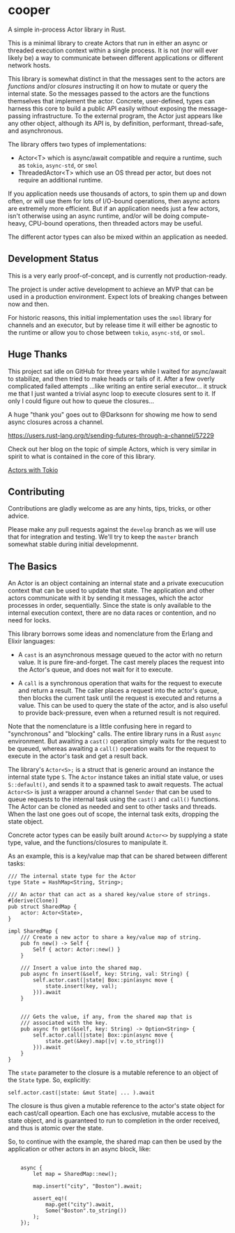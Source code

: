# cooper

A simple in-process Actor library in Rust.

This is a minimal library to create Actors that run in either an async or threaded execution context within a single process. It is not (nor will ever likely be) a way to communicate between different applications or different network hosts.

This library is somewhat distinct in that the messages sent to the actors are _functions_ and/or _closures_ instructing it on how to mutate or query the internal state. So the messages passed to the actors are the functions themselves that implement the actor. Concrete, user-defined, types can harness this core to build a public API easily without exposing the message-passing infrastructure. To the external program, the Actor just appears like any other object, although its API is, by definition, performant, thread-safe, and asynchronous.

The library offers two types of implementations:

- Actor&lt;T&gt; which is async/await compatible and require a runtime, such as `tokio`, `async-std`, or `smol`
- ThreadedActor&lt;T&gt; which use an OS thread per actor, but does not require an additional runtime.

If you application needs use thousands of actors, to spin them up and down often, or will use them for lots of I/O-bound operations, then async actors are extremely more efficient. But if an application needs just a few actors, isn't otherwise using an async runtime, and/or will be doing compute-heavy, CPU-bound operations, then threaded actors may be useful.

The different actor types can also be mixed within an application as needed.

## Development Status

This is a very early proof-of-concept, and is currently not production-ready.

The project is under active development to achieve an MVP that can be used in a production environment. Expect lots of breaking changes between now and then.

For historic reasons, this initial implementation uses the `smol` library for channels and an executor, but by release time it will either be agnostic to the runtime or allow you to chose between `tokio`, `async-std`, or `smol`.

## Huge Thanks

This project sat idle on GitHub for three years while I waited for async/await to stabilize, and then tried to make heads or tails of it. After a few overly complicated failed attempts ...like writing an entire serial executor... it struck me that I just wanted a trivial async loop to execute closures sent to it. If only I could figure out how to queue the closures...

A huge "thank you" goes out to @Darksonn for showing me how to send async closures across a channel.

https://users.rust-lang.org/t/sending-futures-through-a-channel/57229

Check out her blog on the topic of simple Actors, which is very similar in spirit to what is contained in the core of this library.

[Actors with Tokio](https://ryhl.io/blog/actors-with-tokio/)

## Contributing

Contributions are gladly welcome as are any hints, tips, tricks, or other advice.

Please make any pull requests against the `develop` branch as we will use that for integration and testing. We'll try to keep the `master` branch somewhat stable during initial developmennt.

## The Basics

An Actor is an object containing an internal state and a private execucution context that can be used to update that state. The application and other actors communicate with it by sending it messages, which the actor processes in order, sequentially. Since the state is only available to the internal execution context, there are no data races or contention, and no need for locks.

This library borrows some ideas and nomenclature from the Erlang and Elixir languages:

 - A `cast` is an asynchronous message queued to the actor with no return value. It is pure fire-and-forget. The cast merely places the request into the Actor's queue, and does not wait for it to execute.

- A `call` is a synchronous operation that waits for the request to execute and return a result. The caller places a request into the actor's queue, then blocks the current task until the request is executed and returns a value. This can be used to query the state of the actor, and is also useful to provide back-pressure, even when a returned result is not required.

Note that the nomenclature is a little confusing here in regard to "synchronous" and "blocking" calls. The entire library runs in a Rust `async` environment. But awaiting a `cast()` operation simply waits for the request to be queued, whereas awaiting a `call()` operation waits for the request to execute in the actor's task and get a result back.

The library's `Actor<S>;` is a struct that is generic around an instance the internal state type `S`. The `Actor` instance takes an initial state value, or uses `S::default()`, and sends it to a spawned task to await requests. The actual `Actor<S>` is just a wrapper around a channel `Sender` that can be used to queue requests to the internal task using the `cast()` and `call()` functions. The Actor can be cloned as needed and sent to other tasks and threads. When the last one goes out of scope, the internal task exits, dropping the state object.

Concrete actor types can be easily built around `Actor<>` by supplying a state type, value, and the functions/closures to manipulate it.

As an example, this is a key/value map that can be shared between different tasks:

```
/// The internal state type for the Actor
type State = HashMap<String, String>;

/// An actor that can act as a shared key/value store of strings.
#[derive(Clone)]
pub struct SharedMap {
    actor: Actor<State>,
}

impl SharedMap {
    /// Create a new actor to share a key/value map of string.
    pub fn new() -> Self {
        Self { actor: Actor::new() }
    }

    /// Insert a value into the shared map.
    pub async fn insert(&self, key: String, val: String) {
        self.actor.cast(|state| Box::pin(async move {
            state.insert(key, val);
        })).await
    }


    /// Gets the value, if any, from the shared map that is
    /// associated with the key.
    pub async fn get(&self, key: String) -> Option<String> {
        self.actor.call(|state| Box::pin(async move {
            state.get(&key).map(|v| v.to_string())
        })).await
    }
}
```

The `state` parameter to the closure is a mutable reference to an object of the `State` type. So, explicitly:

```
self.actor.cast(|state: &mut State| ... ).await
```

The closure is thus given a mutable reference to the actor's state object for each cast/call opeartion. Each one has exclusive, mutable access to the state object, and is guaranteed to run to completion in the order received, and thus is atomic over the state.

So, to continue with the example, the shared map can then be used by the application or other actors in an async block, like:

```

    async {
        let map = SharedMap::new();

        map.insert("city", "Boston").await;

        assert_eq!(
            map.get("city").await,
            Some("Boston".to_string())
        );
    });
```
